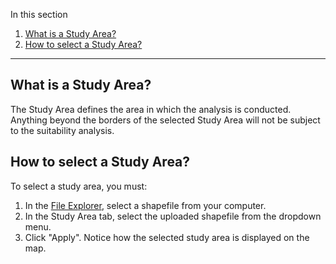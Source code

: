 In this section

1. [What is a Study Area?](#what-is-a-study-area?)
2. [How to select a Study Area?](#how-to-select-a-study-area?)

---

## What is a Study Area?

The Study Area defines the area in which the analysis is conducted. Anything beyond the borders of the selected Study Area will not be subject to the suitability analysis.

## How to select a Study Area?

To select a study area, you must:

1. In the [File Explorer](#file-explorer), select a shapefile from your computer.
2. In the Study Area tab, select the uploaded shapefile from the dropdown menu.
3. Click "Apply". Notice how the selected study area is displayed on the map.

